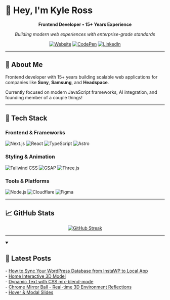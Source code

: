 # 👋 Hey, I'm Kyle Ross

<div align="center">

**Frontend Developer • 15+ Years Experience**

_Building modern web experiences with enterprise-grade standards_

[![Website](https://img.shields.io/badge/🌐_badger3000.com-blue?style=for-the-badge)](https://www.badger3000.com)
[![CodePen](https://img.shields.io/badge/CodePen-000000?style=for-the-badge&logo=codepen&logoColor=white)](https://codepen.io/badger3000)
[![LinkedIn](https://img.shields.io/badge/LinkedIn-0077B5?style=for-the-badge&logo=linkedin&logoColor=white)](https://linkedin.com/in/kyle-ross)

</div>

---

## 🎯 About Me

Frontend developer with 15+ years building scalable web applications for companies like **Sony**, **Samsung**, and **Headspace**.

Currently focused on modern JavaScript frameworks, AI integration, and founding member of a couple things!

---

## 🚀 Tech Stack

### Frontend & Frameworks

![Next.js](https://img.shields.io/badge/Next.js-000000?style=for-the-badge&logo=next.js&logoColor=white)
![React](https://img.shields.io/badge/React-61DAFB?style=for-the-badge&logo=react&logoColor=black)
![TypeScript](https://img.shields.io/badge/TypeScript-3178C6?style=for-the-badge&logo=typescript&logoColor=white)
![Astro](https://img.shields.io/badge/Astro-FF5D01?style=for-the-badge&logo=astro&logoColor=white)

### Styling & Animation

![Tailwind CSS](https://img.shields.io/badge/Tailwind_CSS-38B2AC?style=for-the-badge&logo=tailwind-css&logoColor=white)
![GSAP](https://img.shields.io/badge/GSAP-88CE02?style=for-the-badge&logo=greensock&logoColor=white)
![Three.js](https://img.shields.io/badge/Three.js-000000?style=for-the-badge&logo=three.js&logoColor=white)

### Tools & Platforms

![Node.js](https://img.shields.io/badge/Node.js-339933?style=for-the-badge&logo=node.js&logoColor=white)
![Cloudflare](https://img.shields.io/badge/Cloudflare-F38020?style=for-the-badge&logo=cloudflare&logoColor=white)
![Figma](https://img.shields.io/badge/Figma-F24E1E?style=for-the-badge&logo=figma&logoColor=white)

---

## 📈 GitHub Stats

<div align="center">

[![GitHub Streak](https://github-readme-streak-stats-eight.vercel.app/?user=badger3000&theme=tokyonight&hide_border=true&background=0D1117)](https://git.io/streak-stats)

</div>

---

<details open> 
 <summary><h2>📝 Latest Posts</h2></summary>
 <!-- BLOG-POST-LIST:START -->
- <a href="https://www.badger3000.com/articles/how-to-sync-your-wordpress-database-from-instawp-to-local-app">How to Sync Your WordPress Database from InstaWP to Local App</a>
<br/>
- <a href="https://www.badger3000.com/codepen/home-interactive-3d-model">Home Interactive 3D Model</a>
<br/>
- <a href="https://www.badger3000.com/codepen/dynamic-text-with-css-mix-blend-mode">Dynamic Text with CSS mix-blend-mode</a>
<br/>
- <a href="https://www.badger3000.com/codepen/chrome-mirror-ball-real-time-3d-environment-reflections">Chrome Mirror Ball - Real-time 3D Environment Reflections</a>
<br/>
- <a href="https://www.badger3000.com/codepen/hover-and-modal-slides">Hover & Modal Slides</a>
<!-- BLOG-POST-LIST:END -->
</details>
